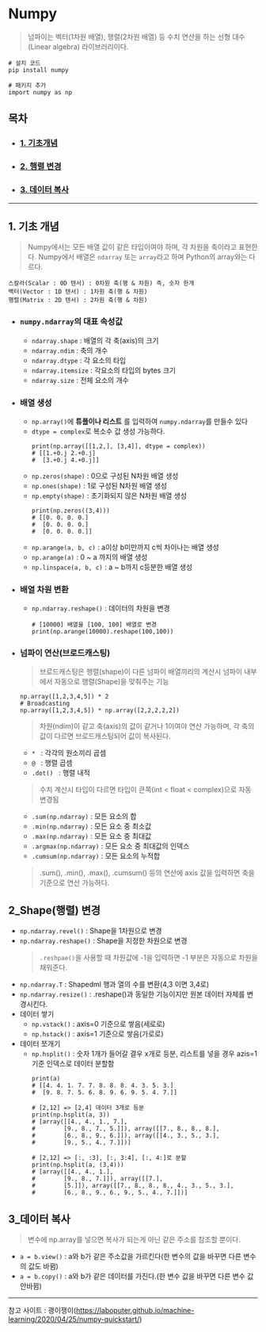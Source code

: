 # Numpy

> 넘파이는 벡터(1차원 배열), 행렬(2차원 배열) 등 수치 연산을 하는 선형 대수(Linear algebra) 라이브러리이다.
```
# 설치 코드
pip install numpy

# 패키지 추가
import numpy as np
```

## 목차
* ### [1. 기초개념](#1-기초개념)
* ### [2. 행렬 변경](#2_Shape(행렬)-변경)
* ### [3. 데이터 복사](#3_데이터-복사)

***

## 1. 기초 개념
> Numpy에서는 모든 배열 값이 같은 타입이여야 하며, 각 차원을 축이라고 표현한다.
> Numpy에서 배열은 ```ndarray``` 또는 ```array```라고 하며 Python의 array와는 다르다.   
```
스칼라(Scalar : 0D 텐서) : 0차원 축(행 & 차원) 즉, 숫자 한개
벡터(Vector : 1D 텐서) : 1차원 축(행 & 차원)
행렬(Matrix : 2D 텐서) : 2차원 축(행 & 차원)
``` 

* ### ```numpy.ndarray```의 대표 속성값
    - ```ndarray.shape``` : 배열의 각 축(axis)의 크기
    - ```ndarray.ndim``` : 축의 개수
    - ```ndarray.dtype``` : 각 요소의 타입
    - ```ndarray.itemsize``` : 각요소의 타입의 bytes 크기
    - ```ndarray.size``` : 전체 요소의 개수
* ### 배열 생성
    - ```np.array()```에 __튜플이나 리스트__ 를 입력하여 ```numpy.ndarray```를 만들수 있다
    - ```dtype = complex```로 복소수 값 생성 가능하다.
        ```
        print(np.array([[1,2,], [3,4]], dtype = complex))
        # [[1.+0.j 2.+0.j]
        #  [3.+0.j 4.+0.j]]
        ```
    - ```np.zeros(shape)``` : 0으로 구성된 N차원 배열 생성
    - ```np.ones(shape)``` : 1로 구성된 N차원 배열 생성
    - ```np.empty(shape)``` : 초기화되지 않은 N차원 배열 생성
        ```
        print(np.zeros((3,4)))
        # [[0. 0. 0. 0.]
        #  [0. 0. 0. 0.]
        #  [0. 0. 0. 0.]]
        ```
    - ```np.arange(a, b, c)``` : a이상 b미만까지 c씩 차이나는 배열 생성
    - ```np.arange(a)``` : 0 ~ a 까지의 배열 생성
    - ```np.linspace(a, b, c)``` : a ~ b까지 c등분한 배열 생성
* ### 배열 차원 변환
    - ```np.ndarray.reshape()``` : 데이터의 차원을 변경
        ```
        # [10000] 배열을 [100, 100] 배열로 변경
        print(np.arange(10000).reshape(100,100))
        ```
* ### 넘파이 연산(브로드캐스팅)
    > 브로드캐스팅은 행렬(shape)이 다른 넘파이 배열끼리의 계산시 넘파이 내부에서 자동으로 행렬(Shape)을 맞춰주는 기능
    ```
    np.array([1,2,3,4,5]) * 2 
    # Broadcasting
    np.array([1,2,3,4,5]) * np.array([2,2,2,2,2])
    ```
    > 차원(ndim)이 같고 축(axis)의 값이 같거나 1이여야 연산 가능하며, 각 축의 값이 다르면 브로드캐스팅되어 값이 복사된다.
    - ```* ``` : 각각의 원소끼리 곱셈
    - ```@ ``` : 행렬 곱셈
    - ```.dot() ``` : 행렬 내적
    > 수치 계산시 타입이 다르면 타입이 큰쪽(int < float < complex)으로 자동 변경됨
    - ```.sum(np.ndarray)``` : 모든 요소의 합
    - ```.min(np.ndarray)``` : 모든 요소 중 최소값
    - ```.max(np.ndarray)``` : 모든 요소 중 최대값
    - ```.argmax(np.ndarray)``` : 모든 요소 중 최대값의 인덱스
    - ```.cumsum(np.ndarray)``` : 모든 요소의 누적합
    > .sum(), .min(), .max(), .cumsum() 등의 연산에 axis 값을 입력하면 축을 기준으로 연산 가능하다.

## 2_Shape(행렬) 변경
* ```np.ndarray.revel()``` : Shape을 1차원으로 변경
* ```np.ndarray.reshape()``` : Shape을 지정한 차원으로 변경
    > ```.reshpae()```을 사용할 때 차원값에 -1을 입력하면 -1 부분은 자동으로 차원을 채워준다.
* ```np.ndarray.T``` : Shapedml 행과 열의 수를 변환(4,3 이면 3,4로)
* ```np.ndarray.resize()``` : .reshape()과 동일한 기능이지만 원본 데이터 자체를 변경시킨다.
* 데이터 쌓기
    * ```np.vstack()``` : axis=0 기준으로 쌓음(세로로)
    * ```np.hstack()``` : axis=1 기준으로 쌓음(가로로)
* 데이터 쪼개기
    * ```np.hsplit()``` : 숫자 1개가 들어갈 결우 x개로 등분, 리스트를 넣을 경우 azis=1 기준 인덱스로 데이터 분할함
        ```
        print(a)
        # [[4. 4. 1. 7. 7. 8. 8. 8. 4. 3. 5. 3.]
        #  [9. 8. 7. 5. 6. 8. 9. 6. 9. 5. 4. 7.]]

        # [2,12] => [2,4] 데이터 3개로 등분
        print(np.hsplit(a, 3))
        # [array([[4., 4., 1., 7.],
        #        [9., 8., 7., 5.]]), array([[7., 8., 8., 8.],
        #        [6., 8., 9., 6.]]), array([[4., 3., 5., 3.],
        #        [9., 5., 4., 7.]])]

        # [2,12] => [:, :3], [:, 3:4], [:, 4:]로 분할
        print(np.hsplit(a, (3,4)))
        # [array([[4., 4., 1.],
        #        [9., 8., 7.]]), array([[7.],
        #        [5.]]), array([[7., 8., 8., 8., 4., 3., 5., 3.],
        #        [6., 8., 9., 6., 9., 5., 4., 7.]])]
        ```
## 3_데이터 복사
> 변수에 np.array를 넣으면 복사가 되는게 아닌 같은 주소를 참조할 뿐이다.
* ```a = b.view()``` : a와 b가 같은 주소값을 가르킨다(한 변수의 값을 바꾸면 다른 변수의 값도 바뀜)  
* ```a = b.copy()``` : a와 b가 같은 데이터를 가진다.(한 변수 값을 바꾸면 다른 변수 값 안바뀜)

***
참고 사이트 : 괭이쟁이(https://laboputer.github.io/machine-learning/2020/04/25/numpy-quickstart/)
